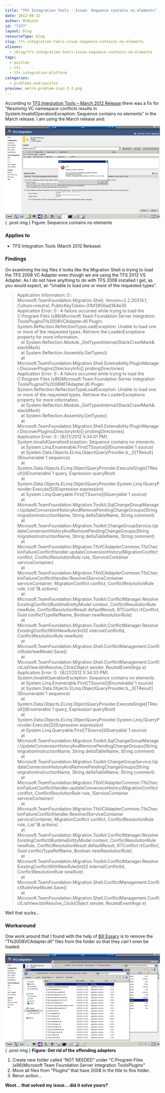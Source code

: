 ```yaml
---
title: "TFS Integration Tools - Issue: Sequence contains no elements"
date: 2012-08-22
author: MrHinsh
id: "7377"
layout: blog
resourceType: blog
slug: tfs-integration-tools-issue-sequence-contains-no-elements
aliases:
  - /blog/tfs-integration-tools-issue-sequence-contains-no-elements
tags:
  - puzzles
  - tfs
  - tfs-integration-platform
categories:
  - problems-and-puzzles
preview: metro-problem-icon-3-3.png
---
```


According to [TFS Integration Tools – March 2012 Release](http://blogs.msdn.com/b/willy-peter_schaub/archive/2012/03/20/tfs-integration-tools-march-2012-release.aspx) there was a fix for “Resolving VC namespace conflicts results in System.InvalidOperationException: Sequence contains no elements” in the March release. I am using the March release and:

[![image](images/image_thumb64-1-1.png "image")](http://blog.hinshelwood.com/files/2012/08/image64.png)  
{ .post-img }
Figure: Sequence contains no elements

### Applies to

- TFS Integration Tools (March 2012 Release)

### Findings

On examining the log files it looks like the Migration Shell is trying to load the TFS 2008 VC Adapter even though we are using the TFS 2012 VS Adapter. As I do not have anything to do with TFS 2008 installed I get, as you would expect, an “Unable to load one or more of the requested types”.

> Application Information: 0 : Microsoft.TeamFoundation.Migration.Shell, Version=2.2.20314.1, Culture=neutral, PublicKeyToken=31bf3856ad364e35  
> Application Error: 0 : A failure occurred while trying to load the C:Program Files (x86)Microsoft Team Foundation Server Integration ToolsPluginsTfs2008VCAdapter.dll Plugin:  
> System.Reflection.ReflectionTypeLoadException: Unable to load one or more of the requested types. Retrieve the LoaderExceptions property for more information.  
>    at System.Reflection.Module.\_GetTypesInternal(StackCrawlMark& stackMark)  
>    at System.Reflection.Assembly.GetTypes()  
>    at Microsoft.TeamFoundation.Migration.Shell.Extensibility.PluginManager.DiscoverPlugins(DirectoryInfo\[\] probingDirectories)  
> Application Error: 0 : A failure occurred while trying to load the C:Program Files (x86)Microsoft Team Foundation Server Integration ToolsPluginsTfs2008WITAdapter.dll Plugin:  
> System.Reflection.ReflectionTypeLoadException: Unable to load one or more of the requested types. Retrieve the LoaderExceptions property for more information.  
>    at System.Reflection.Module.\_GetTypesInternal(StackCrawlMark& stackMark)  
>    at System.Reflection.Assembly.GetTypes()  
>    at Microsoft.TeamFoundation.Migration.Shell.Extensibility.PluginManager.DiscoverPlugins(DirectoryInfo\[\] probingDirectories)  
> Application Error: 0 : \[8/21/2012 5:34:01 PM\] System.InvalidOperationException: Sequence contains no elements  
>    at System.Linq.Enumerable.First\[TSource\](IEnumerable\`1 source)  
>    at System.Data.Objects.ELinq.ObjectQueryProvider.<GetElementFunction>b\_\_0\[TResult\](IEnumerable\`1 sequence)  
>    at System.Data.Objects.ELinq.ObjectQueryProvider.ExecuteSingle\[TResult\](IEnumerable\`1 query, Expression queryRoot)  
>    at System.Data.Objects.ELinq.ObjectQueryProvider.System.Linq.IQueryProvider.Execute\[S\](Expression expression)  
>    at System.Linq.Queryable.First\[TSource\](IQueryable\`1 source)  
>    at Microsoft.TeamFoundation.Migration.Toolkit.SqlChangeGroupManager.UpdateConversionHistoryAndRemovePendingChangeGroups(String migrationInstructionName, String deltaTableName, String comment)  
>    at Microsoft.TeamFoundation.Migration.Toolkit.ChangeGroupService.UpdateConversionHistoryAndRemovePendingChangeGroups(String migrationInstructionName, String deltaTableName, String comment)  
>    at Microsoft.TeamFoundation.Migration.TfsVCAdapterCommon.TfsCheckinFailureConflictHandler.updateConversionHistory(MigrationConflict conflict, ConflictResolutionRule rule, IServiceContainer serviceContainer)  
>    at Microsoft.TeamFoundation.Migration.TfsVCAdapterCommon.TfsCheckinFailureConflictHandler.Resolve(IServiceContainer serviceContainer, MigrationConflict conflict, ConflictResolutionRule rule, List\`1& actions)  
>    at Microsoft.TeamFoundation.Migration.Toolkit.ConflictManager.ResolveExistingConflict(RuntimeEntityModel context, ConflictResolutionRule newRule, ConflictResolutionResult defaultResult, RTConflict rtConflict, Guid conflictTypeRefName, Boolean newResolutionRule)  
>    at Microsoft.TeamFoundation.Migration.Toolkit.ConflictManager.ResolveExistingConflictWithNewRule(Int32 internalConflictId, ConflictResolutionRule newRule)  
>    at Microsoft.TeamFoundation.Migration.Shell.ConflictManagement.ConflictRuleViewModel.Save()  
>    at Microsoft.TeamFoundation.Migration.Shell.ConflictManagement.ConflictListView.btnResolve_Click(Object sender, RoutedEventArgs e)  
> Application Error: 0 : \[8/21/2012 5:34:33 PM\] System.InvalidOperationException: Sequence contains no elements  
>    at System.Linq.Enumerable.First\[TSource\](IEnumerable\`1 source)  
>    at System.Data.Objects.ELinq.ObjectQueryProvider.<GetElementFunction>b\_\_0\[TResult\](IEnumerable\`1 sequence)  
>    at System.Data.Objects.ELinq.ObjectQueryProvider.ExecuteSingle\[TResult\](IEnumerable\`1 query, Expression queryRoot)  
>    at System.Data.Objects.ELinq.ObjectQueryProvider.System.Linq.IQueryProvider.Execute\[S\](Expression expression)  
>    at System.Linq.Queryable.First\[TSource\](IQueryable\`1 source)  
>    at Microsoft.TeamFoundation.Migration.Toolkit.SqlChangeGroupManager.UpdateConversionHistoryAndRemovePendingChangeGroups(String migrationInstructionName, String deltaTableName, String comment)  
>    at Microsoft.TeamFoundation.Migration.Toolkit.ChangeGroupService.UpdateConversionHistoryAndRemovePendingChangeGroups(String migrationInstructionName, String deltaTableName, String comment)  
>    at Microsoft.TeamFoundation.Migration.TfsVCAdapterCommon.TfsCheckinFailureConflictHandler.updateConversionHistory(MigrationConflict conflict, ConflictResolutionRule rule, IServiceContainer serviceContainer)  
>    at Microsoft.TeamFoundation.Migration.TfsVCAdapterCommon.TfsCheckinFailureConflictHandler.Resolve(IServiceContainer serviceContainer, MigrationConflict conflict, ConflictResolutionRule rule, List\`1& actions)  
>    at Microsoft.TeamFoundation.Migration.Toolkit.ConflictManager.ResolveExistingConflict(RuntimeEntityModel context, ConflictResolutionRule newRule, ConflictResolutionResult defaultResult, RTConflict rtConflict, Guid conflictTypeRefName, Boolean newResolutionRule)  
>    at Microsoft.TeamFoundation.Migration.Toolkit.ConflictManager.ResolveExistingConflictWithNewRule(Int32 internalConflictId, ConflictResolutionRule newRule)  
>    at Microsoft.TeamFoundation.Migration.Shell.ConflictManagement.ConflictRuleViewModel.Save()  
>    at Microsoft.TeamFoundation.Migration.Shell.ConflictManagement.ConflictListView.btnResolve_Click(Object sender, RoutedEventArgs e)

Well that sucks…

### Workaround

One work around that I found with the help of [Bill Essary](http://blogs.msdn.com/b/willy-peter_schaub/archive/2011/06/03/visual-studio-alm-rangers-champion-awards.aspx) is to remove the “Tfs2008VCAdapter.dll” files from the folder so that they can’t even be loaded.

[![image](images/image_thumb65-2-2.png "image")](http://blog.hinshelwood.com/files/2012/08/image65.png)  
{ .post-img }
**Figure: Get rid of the offending adapters**

1. Create new folder called “NOT NEEDED” under “C:Program Files (x86)Microsoft Team Foundation Server Integration ToolsPlugins”
2. Move all files from “Plugins” that have 2008 in the title to this folder.
3. Rerun action…

**Woot… that solved my issue… did it solve yours?**

